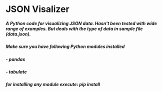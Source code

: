 # JSON Visalizer
##### A Python code for visualizing JSON data. Hasn't been tested with wide range of examples. But deals with the type of data in sample file (data.json).

##### Make sure you have following Python modules installed
##### - pandas 
##### - tabulate
##### for installing any module execute: pip install <module-name>
